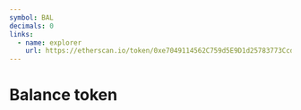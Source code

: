 ```yaml
---
symbol: BAL
decimals: 0
links:
  - name: explorer
    url: https://etherscan.io/token/0xe7049114562C759d5E9D1d25783773Ccd61C0a65
---
```


# Balance token

